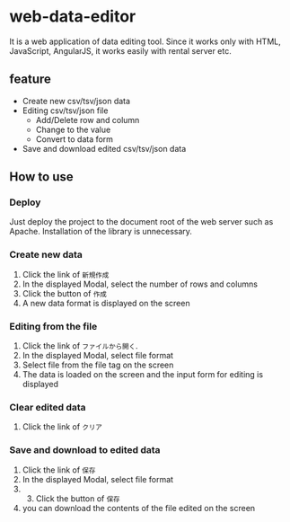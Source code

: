 # web-data-editor
It is a web application of data editing tool.
Since it works only with HTML, JavaScript, AngularJS, it works easily with rental server etc.


## feature
* Create new csv/tsv/json data
* Editing csv/tsv/json file
  * Add/Delete row and column
  * Change to the value
  * Convert to data form
* Save and download edited csv/tsv/json data

## How to use
### Deploy
Just deploy the project to the document root of the web server such as Apache.
Installation of the library is unnecessary.

### Create new data
1. Click the link of `新規作成`
2. In the displayed Modal, select the number of rows and columns
3. Click the button of `作成`
4. A new data format is displayed on the screen


### Editing from the file
1. Click the link of `ファイルから開く`.
2. In the displayed Modal, select file format
3. Select file from the file tag on the screen
4. The data is loaded on the screen and the input form for editing is displayed

### Clear edited data
1. Click the link of `クリア`

### Save and download to edited data
1. Click the link of `保存`
2. In the displayed Modal, select file format
3. 3. Click the button of `保存`
4. you can download the contents of the file edited on the screen

